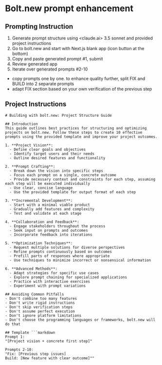 # Bolt.new prompt enhancement

## Prompting Instruction

1. Generate prompt structure using <claude.ai> 3.5 sonnet and provided project instructions
2. Go to bolt.new and start with Next.js blank app (icon button at the bottom)
3. Copy and paste generated prompt #1, submit
4. Review generated app
5. Iterate over generated prompts #2-10

- copy prompts one by one. to enhance quality further, split FIX and BUILD into 2 separate prompts
- adapt FIX section based on your own verification of the previous step

## Project Instructions

```prompt
# Building with bolt.new: Project Structure Guide

## Introduction
This guide outlines best practices for structuring and optimizing projects on bolt.new. Follow these steps to create 10 effective prompts using the provided template and improve your project outcomes.

1. **Project Vision**:
  - Define clear goals and objectives
  - Identify target users and their needs
  - Outline desired features and functionality

2. **Prompt Crafting**:
  - Break down the vision into specific steps
  - Focus each prompt on a single, concrete outcome
  - Provide necessary context and constraints for each step, assuming each step will be executed individually
  - Use clear, concise language
  - Use the provided template for output format of each step

3. **Incremental Development**:
  - Start with a minimal viable product
  - Gradually add features and complexity
  - Test and validate at each stage

4. **Collaboration and Feedback**:
  - Engage stakeholders throughout the process
  - Seek input on prompts and outcomes
  - Incorporate feedback into iterations

5. **Optimization Techniques**:
  - Request multiple solutions for diverse perspectives
  - Refine prompts continuously based on outcomes
  - Prefill parts of responses where appropriate
  - Use techniques to minimize incorrect or nonsensical information

6. **Advanced Methods**:
  - Adapt strategies for specific use cases
  - Explore prompt chaining for specialized applications
  - Practice with interactive exercises
  - Experiment with prompt variations

## Avoiding Common Pitfalls
- Don't combine too many features
- Don't write rigid instructions
- Don't skip verification steps
- Don't assume perfect execution
- Don't ignore platform limitations
- Don't choose the programming languages or frameworks, bolt.new will do that

## Template ```markdown
Prompt 1:
"[Project vision + concrete first step]"

Prompts 2-10:
"Fix: [Previous step issues]
Build: [New feature with clear outcome]""
```
